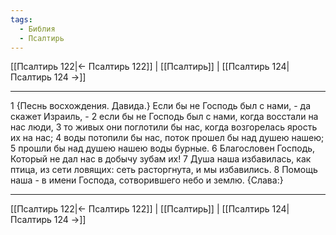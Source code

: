 ```yaml
---
tags:
  - Библия
  - Псалтирь
---
```

[[Псалтирь 122|← Псалтирь 122]] | [[Псалтирь]] | [[Псалтирь 124|Псалтирь 124 →]]

---
1 {Песнь восхождения. Давида.} Если бы не Господь был с нами, - да скажет Израиль, -
2 если бы не Господь был с нами, когда восстали на нас люди,
3 то живых они поглотили бы нас, когда возгорелась ярость их на нас;
4 воды потопили бы нас, поток прошел бы над душею нашею;
5 прошли бы над душею нашею воды бурные.
6 Благословен Господь, Который не дал нас в добычу зубам их!
7 Душа наша избавилась, как птица, из сети ловящих: сеть расторгнута, и мы избавились.
8 Помощь наша - в имени Господа, сотворившего небо и землю. {Слава:}

---
[[Псалтирь 122|← Псалтирь 122]] | [[Псалтирь]] | [[Псалтирь 124|Псалтирь 124 →]]